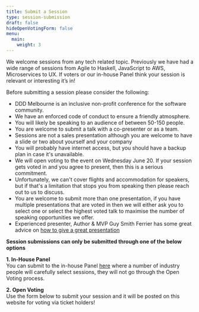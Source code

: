 ```yaml
---
title: Submit a Session
type: session-submission
draft: false
hideOpenVotingForm: false
menu:
  main:
    weight: 3
---
```

We welcome sessions from any tech related topic. Previously we have had a wide range of sessions from Agile to Haskell, JavaScript to AWS, Microservices to UX. If voters or our in-house Panel think your session is relevant or interesting it’s in!

Before submitting a session please consider the following:

- DDD Melbourne is an inclusive non-profit conference for the software community.
- We have an enforced code of conduct to ensure a friendly atmosphere.
- You will likely be speaking to an audience of between 50-150 people.
- You are welcome to submit a talk with a co-presenter or as a team. 
- Sessions are not a sales presentation although you are welcome to have a slide or two about yourself and your company
- You will probably have internet access, but you should have a backup plan in case it's unavailable.
- We will open voting to the event on Wednesday June 20. If your session gets voted in and you agree to present, then this is a serious commitment.
- Unfortunately, we can't cover flights and accommodation for speakers, but if that's a limitation that stops you from speaking then please reach out to us to discuss.
- You are welcome to submit more than one presentation, if you have multiple presentations that are voted in then we will either ask you to select one or select the highest voted talk to maximise the number of speaking opportunities we offer.
- Experienced presenter, Author & MVP Guy Smith Ferrier has some great advice on [how to give a great presentation](http://guysmithferrier.com/Downloads/HowToGiveGreatPresentations.pdf)

**Session submissions can only be submitted through one of the below options**

**1. In-House Panel**  
You can submit to the in-house Panel [here](https://goo.gl/forms/HN2RR22JkyEsSaCI3) where a number of industry people will carefully select sessions, they will not go through the Open Voting process. 

**2. Open Voting**  
Use the form below to submit your session and it will be posted on this website for voting via ticket holders!